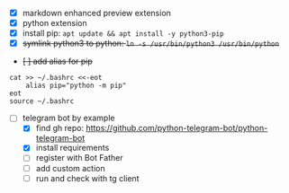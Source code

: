 - [x] markdown enhanced preview extension
- [x] python extension
- [x] install pip: `apt update && apt install -y python3-pip`
- [x] ~~symlink python3 to python: `ln -s /usr/bin/python3 /usr/bin/python`~~
- ~~[ ] add alias for pip~~ 
```
cat >> ~/.bashrc <<-eot
    alias pip="python -m pip"
eot
source ~/.bashrc
```
- [ ] telegram bot by example
    - [x] find gh repo: https://github.com/python-telegram-bot/python-telegram-bot
    - [x] install requirements
    - [ ] register with Bot Father
    - [ ] add custom action
    - [ ] run and check with tg client